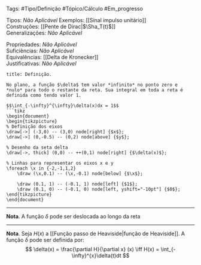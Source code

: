 Tags: #Tipo/Definição #Tópico/Cálculo #Em_progresso

Tipos: _Não Aplicável_ 
Exemplos: [[Sinal impulso unitário]]  
Construções: [[Pente de Dirac|$\Sha_T(t)$]]  
Generalizações: _Não Aplicável_

Propriedades: _Não Aplicável_  
Suficiências: _Não Aplicável_  
Equivalências: [[Delta de Kronecker]]  
Justificativas: _Não Aplicável_

```ad-abstract
title: Definição.

No plano, a função $\delta$ tem valor *infinito* no ponto zero e *nulo* para todo o restante da reta. Sua integral em toda a reta é definida como tendo valor 1. 

$$\int_{-\infty}^{\infty}\delta(x)dx = 1$$
```tikz
\begin{document}
\begin{tikzpicture}
% Definição dos eixos
\draw[->] (-3,0) -- (3,0) node[right] {$x$};
\draw[->] (0,-0.5) -- (0,2) node[above] {$y$};

% Desenho da seta delta
\draw[->, thick] (0,0) -- ++(0,1) node[right] {$\delta(x)$};

% Linhas para representar os eixos x e y
\foreach \x in {-2,-1,1,2}
    \draw (\x,0.1) -- (\x,-0.1) node[below] {$\x$};
    
	\draw (0.1, 1) -- (-0.1, 1) node[left] {$1$};
	\draw (0.1, 0) -- (-0.1, 0) node[left, yshift="-10pt"] {$0$};
\end{tikzpicture}
\end{document}
```

---
**Nota**. A função $\delta$ pode ser deslocada ao longo da reta

---
**Nota**. Seja $H(x)$ a [[Função passo de Heaviside|função de Heaviside]]. A função $\delta$ pode ser definida por:
$$
\delta(x) = \frac{\partial H}{\partial x} (x) \iff H(x) = \int_{-\infty}^{x}\delta(t)dt
$$

